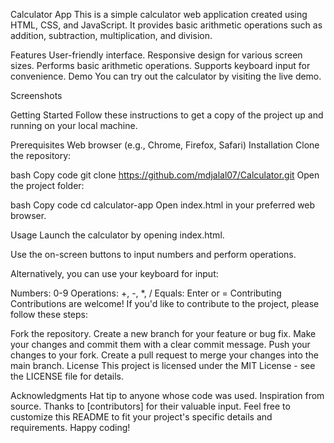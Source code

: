 Calculator App
This is a simple calculator web application created using HTML, CSS, and JavaScript. It provides basic arithmetic operations such as addition, subtraction, multiplication, and division.

Features
User-friendly interface.
Responsive design for various screen sizes.
Performs basic arithmetic operations.
Supports keyboard input for convenience.
Demo
You can try out the calculator by visiting the live demo.

Screenshots

Getting Started
Follow these instructions to get a copy of the project up and running on your local machine.

Prerequisites
Web browser (e.g., Chrome, Firefox, Safari)
Installation
Clone the repository:

bash
Copy code
git clone https://github.com/mdjalal07/Calculator.git
Open the project folder:

bash
Copy code
cd calculator-app
Open index.html in your preferred web browser.

Usage
Launch the calculator by opening index.html.

Use the on-screen buttons to input numbers and perform operations.

Alternatively, you can use your keyboard for input:

Numbers: 0-9
Operations: +, -, *, /
Equals: Enter or =
Contributing
Contributions are welcome! If you'd like to contribute to the project, please follow these steps:

Fork the repository.
Create a new branch for your feature or bug fix.
Make your changes and commit them with a clear commit message.
Push your changes to your fork.
Create a pull request to merge your changes into the main branch.
License
This project is licensed under the MIT License - see the LICENSE file for details.

Acknowledgments
Hat tip to anyone whose code was used.
Inspiration from source.
Thanks to [contributors] for their valuable input.
Feel free to customize this README to fit your project's specific details and requirements. Happy coding!




